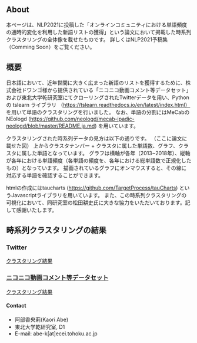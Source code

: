 ## About
本ページは、NLP2021に投稿した「オンラインコミュニティにおける単語頻度の通時的変化を利用した新語リストの獲得」という論文において掲載した時系列クラスタリングの全体像を載せたものです。
詳しくはNLP2021予稿集（Comming Soon）をご覧ください。

## 概要
日本語において、近年世間に大きく広まった新語のリストを獲得するために、株式会社ドワンゴ様から提供されている「ニコニコ動画コメント等データセット」および東北大学乾研究室にてクローリングされたTwitterデータを用い、Pythonの tslearn ライブラリ （https://tslearn.readthedocs.io/en/latest/index.html） を用いて単語のクラスタリングを行いました。
なお、単語の分割にはMeCabのNEologd (https://github.com/neologd/mecab-ipadic-neologd/blob/master/README.ja.md) を用いています。

クラスタリングされた時系列データの見方は以下の通りです。
（ここに論文に載せた図）
上からクラスタナンバー + クラスタに属した単語数、グラフ、クラスタに属した単語となっています。
グラフは横軸が各年（2013~2018年）、縦軸が各年における単語頻度（各単語の頻度を、各年における総単語数で正規化したもの）となっています。
描画されているグラフにオンマウスすると、その線に対応する単語を確認することができます。

htmlの作成にはtaucharts (https://github.com/TargetProcess/tauCharts) というJavascriptライブラリを用いています。
また、この時系列クラスタリングの可視化において、同研究室の松田耕史氏に大きな協力をいただいております。記して感謝いたします。

## 時系列クラスタリングの結果

### Twitter 
[クラスタリング結果](https://chanabe-k.github.io/time_clustering_novel_words/twitter_clustering.html)

### [ニコニコ動画コメント等データセット](https://www.nii.ac.jp/dsc/idr/nico/nico-user.html)
[クラスタリング結果](https://chanabe-k.github.io/time_clustering_novel_words/nico_clustering.html)

#### Contact
- 阿部香央莉(Kaori Abe)
- 東北大学乾研究室, D1
- E-mail: abe-k[at]ecei.tohoku.ac.jp
